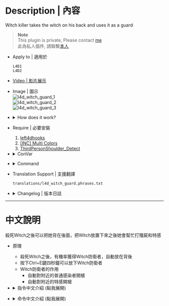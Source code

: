 # Description | 內容
Witch killer takes the witch on his back and uses it as a guard

> __Note__ <br/>
This plugin is private, Please contact [me](/#私人插件列表-private-plugins-list)<br/>
此為私人插件, 請聯繫[本人](/#私人插件列表-private-plugins-list)

* Apply to | 適用於
	```
	L4D1
	L4D2
	```

* [Video | 影片展示](https://youtu.be/_hxVZ_hFXm4)

* Image | 圖示
	<br/>![l4d_witch_guard_1](image/l4d_witch_guard_1.gif)
	<br/>![l4d_witch_guard_2](image/l4d_witch_guard_2.gif)
	<br/>![l4d_witch_guard_3](image/l4d_witch_guard_3.gif)

* <details><summary>How does it work?</summary>

	* After kill the Witch, have change to put her on your back.
	* Hold Ctrl+E for 4 seconds to put down the witch guard
	* What can witch guard do?
		* Kill special infected near around
		* Kill common infected near around
		* Kill Tank/Witch near around
</details>

* Require | 必要安裝
	1. [left4dhooks](https://forums.alliedmods.net/showthread.php?t=321696)
	2. [[INC] Multi Colors](https://github.com/fbef0102/L4D1_2-Plugins/releases/tag/Multi-Colors)
	3. [ThirdPersonShoulder_Detect](https://forums.alliedmods.net/showthread.php?t=298649)

* <details><summary>ConVar</summary>

	* cfg/sourcemod/l4d_witch_guard.cfg
		```php
		// 0: random pose, 1: best pose, 2: specific pose (uses pose_onback cvars)
		l4d_witch_guard_bestpose_onback "0"

		// 0: random pose, 1: best pose, 2: specific pose (uses pose_down cvars)
		l4d_witch_guard_bestpose_ondown "1"

		// 1-82: default witch pose while on back. (l4d_witch_guard_bestpose_onback must be: 2)
		l4d_witch_guard_pose_onback "77"

		// 1-82: default witch pose while down. (l4d_witch_guard_bestpose_ondown must be: 2)
		l4d_witch_guard_pose_down "3"

		// Witch Guard attack damage modify, 1.0: normal [0.1 ~ 1.0]
		l4d_witch_guard_damage "0.5"

		// Witch Guard attack range
		l4d_witch_guard_range "500.0"

		// The Witch Guard gun count [1, 3]
		l4d_witch_guard_gun_count "3"

		// 0: do not shot on back, 1: shot
		l4d_witch_guard_shotonback "0"

		// Show/Hide the sprite indicating which Witch in the ground is from the owner. 0 = Hide, 1 = Show.
		l4d_witch_guard_spriteowner "1"

		// Lose witch when player dies. 0 = Disable, 1 = Enable.
		l4d_witch_guard_lose_in_death "1"

		// Allow bots to get Witch Guard. 0 = Disable, 1 = Enable.
		l4d_witch_guard_bots "0"

		// Weapon type given to the witch. 0 = Random, 1 = Assault Rifle, 2 = Hunting Rifle, 3 = Auto Shotgun.
		l4d_witch_guard_weapon_type "0"

		// Witch Guard glow color, Three values between 0-255 separated by spaces. RGB Color255 - Red Green Blue.
		l4d_witch_guard_color "0 0 180"

		// The Witch Guard glow outline type. (0 = None, 1 = On Use, 2 = On Look At, 3 = Constant.
		l4d_witch_guard_glowtype "3"

		// The Witch Guard will have a glow outline flashing.
		l4d_witch_guard_glowflashing "1"

		// The maximum range that a client can be away from the Witch Guard until the glow stops to outline.
		l4d_witch_guard_glowmaxrange "800"

		// Shows a progress bar while putting the Witch Guard down (L4D2 only). 0 = Disable, 1 = Enable.
		l4d_witch_guard_showbar "1"

		// Criteria based on to give the Witch Guard. 0 = Last Hit, 1 = Most Damage.
		l4d_witch_guard_mode "0"

		// Enables the Witch Guard hits and kills count as the owner.
		l4d_witch_guard_scoredamage "0"

		// % chance to get a Witch Guard when a witch is killed.
		l4d_witch_guard_chance "25.0"

		// Enables carrying the Witch Guard across maps when reaches alive to the saferoom with it on back on coop. 0 = Disable, 1 = Enable
		l4d_witch_guard_saferoom "1"

		// After put down witch, clear witch guard in seconds
		l4d_witch_guard_ondown_kill "60.0"

		// How long does it take to put down witch guard.
		l4d_witch_guard_time "4"

		// If 1, Display gun model on Witch Guard's hand and head
		l4d_witch_guard_display_gun "0"
		```
</details>

* <details><summary>Command</summary>

	* **Toggle to see or hide your own witch.**
		```php
		sm_witchview
		```
</details>

* Translation Support | 支援翻譯
	```
	translations/l4d_witch_guard.phrases.txt
	```

* <details><summary>Changelog | 版本日誌</summary>

	```php
	//panxiaohai @ 2011-2012
	//Dragokas @ 2019
	//Marttt @ 2020
	//HarryPotter @ 2022-2023
	```
	* v1.3h (2024-9-30)
		* Fixed client can't switch weapons if die while putting down the witch guard
		
	* v1.2h (2023-7-31)
		* Safely remove witch guard entity
		* Add gun model and attach to witch guard's head and hand
		* Remove some useless cvars and cmds

	* v1.1h (2023-7-31)
		* Carrying the with guard across maps in coop/realism

	* 1.0h (2023-4-11)
		* Remove some cvars
		* Play animation and progress bar while putting down the with
		* More hints
		* Add Witch Guard color

	* v.1.4.9.8
		* [Marttt's fork](https://forums.alliedmods.net/showpost.php?p=2648766&postcount=22)

	* v1.3
		* [Dragokas's fork](https://forums.alliedmods.net/showpost.php?p=2648766&postcount=22)

	* v1.1
		* [Original Plugin by panxiaohai](https://forums.alliedmods.net/showthread.php?t=166138)
</details>

- - - -
# 中文說明
殺死Witch之後可以把她背在後面，把Witch放置下來之後她會幫忙打殭屍和特感

* 原理
	* 殺死Witch之後，有機率獲得Witch防衛者，自動放在背後
	* 按下Ctrl+E鍵四秒鐘可以放下Witch防衛者
	* Witch防衛者的作用
		* 自動對附近的普通感染者開槍
		* 自動對附近的特感開槍

* <details><summary>指令中文介紹 (點我展開)</summary>

		```php
		// Witch防衛者放在背後的姿勢  0: 隨機一種姿勢, 1: 最佳姿勢, 2: 指定的姿勢 (使用指令 l4d_witch_guard_pose_onback)
		l4d_witch_guard_bestpose_onback "0"

		// Witch防衛者放在地上的姿勢  0: 隨機一種姿勢, 1: 最佳姿勢, 2: 指定的姿勢 (使用指令 l4d_witch_guard_pose_down)
		l4d_witch_guard_bestpose_ondown "1"

		// 1-82: 指定Witch防衛者放在背後的姿勢 (l4d_witch_guard_bestpose_onback must be: 2)
		l4d_witch_guard_pose_onback "77"

		// 1-82: 指定Witch防衛者放在地上的姿勢 (l4d_witch_guard_bestpose_ondown must be: 2)
		l4d_witch_guard_pose_down "3"

		// Witch防衛者的攻擊傷害調整 [0.1 ~ 1.0]
		// 0.5: 傷害減半，1.0: 正常傷害
		l4d_witch_guard_damage "0.5"

		// Witch防衛者的攻擊範圍
		l4d_witch_guard_range "500.0"

		// Witch防衛者身上擁有的槍枝數量 [1 ~ 3]
		l4d_witch_guard_gun_count "3"

		// 為1時，Witch防衛者背在身上也會自動攻擊
		l4d_witch_guard_shotonback "0"

		//為1時，玩家放在地上的Witch防衛者頭上顯示三角符號
		l4d_witch_guard_spriteowner "1"

		// 為1時，玩家死亡，背上的Witch防衛者會消失
		l4d_witch_guard_lose_in_death "1"

		// 為1時，AI Bots殺死Witch也能獲得Witch防衛者
		l4d_witch_guard_bots "0"

		// Witch防衛者可以使用哪種槍枝? 0 = 隨機, 1 = 步槍, 2 = 獵槍, 3 = 自動連發散彈槍.
		l4d_witch_guard_weapon_type "0"

		// Witch防衛者的光圈顏色，填入RGB三色 (三個數值介於0~255，需要空格)
		l4d_witch_guard_color "0 0 180"

		// Witch防衛者的光圈型態. 0 = 關閉光圈, 1 = 使用時才發光 (沒捨用), 2 = 看到時才發光 (沒捨用), 3 = 隔牆發光 (建議使用此值)
		l4d_witch_guard_glowtype "3"

		// 為1時，Witch防衛者的光圈會閃爍
		l4d_witch_guard_glowflashing "1"

		// Witch防衛者的光圈範圍
		l4d_witch_guard_glowmaxrange "800"

		// Witch防衛者的光圈範圍
		l4d_witch_guard_glowminrange "0"

		// (只限L4D2) 為1時，放下Witch防衛者時顯示進展過程
		l4d_witch_guard_showbar "1"

		// Witch被殺死之後，誰能獲得Witch防衛者 0 = 最後一槍的兇手, 1 = 造成最多傷害的人.
		l4d_witch_guard_mode "0"

		// 為1時，Witch防衛者殺死的特感與殭屍都算在擁有者的統計上
		l4d_witch_guard_scoredamage "0"

		// Witch被殺死之後，獲得Witch防衛者的機率
		l4d_witch_guard_chance "25.0"

		// 為1時，可以攜帶Witch防衛者過關到下一關卡 (只限戰役/寫實)
		l4d_witch_guard_saferoom "1"

		// 玩家放在地上的Witch防衛者，60秒之後消失
		l4d_witch_guard_ondown_kill "60.0"

		// 玩家放下Witch防衛者所需的時間
		l4d_witch_guard_time "4"

		// 為1時，在Witch防衛者身上顯示擁有的槍枝模型
		l4d_witch_guard_display_gun "1"
		```
</details>

* <details><summary>命令中文介紹 (點我展開)</summary>

	* **顯示/隱藏 你背上的Witch防衛者**
		```php
		sm_witchview
		```
</details>